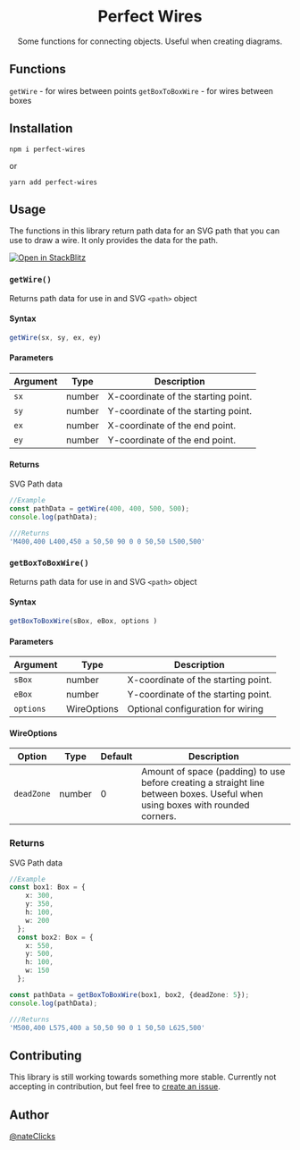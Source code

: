 <h1 align="center">Perfect Wires</h1>
<p align="center">Some functions for connecting objects. Useful when creating diagrams.</p>

## Functions 
`getWire` - for wires between points
`getBoxToBoxWire` - for wires between boxes

## Installation

```
npm i perfect-wires
```
or

```
yarn add perfect-wires
```


## Usage
The functions in this library return path data for an SVG path that you can use to draw a wire. It only provides the data for the path.

[![Open in StackBlitz](https://developer.stackblitz.com/img/open_in_stackblitz.svg)](https://stackblitz.com/github/nateUX/perfect-wires/tree/master/example)

### `getWire()`
Returns path data for use in and SVG `<path>` object

#### __Syntax__
```ts
getWire(sx, sy, ex, ey)
```
#### __Parameters__
| Argument | Type   | Description                                                                 |
| -------- | ------ | --------------------------------------------------------------------------- |
| `sx`     | number | X-coordinate of the starting point.                                       |
| `sy`     | number | Y-coordinate of the starting point.                                       |
| `ex`     | number | X-coordinate of the end point.                                       |
| `ey`     | number | Y-coordinate of the end point.                                        |


#### __Returns__ 

SVG Path data
```ts
//Example
const pathData = getWire(400, 400, 500, 500);
console.log(pathData);

///Returns
'M400,400 L400,450 a 50,50 90 0 0 50,50 L500,500'

```

### `getBoxToBoxWire()`
Returns path data for use in and SVG `<path>` object

#### __Syntax__
```ts
getBoxToBoxWire(sBox, eBox, options )
```
#### __Parameters__
| Argument | Type   | Description                                                                 |
| -------- | ------ | --------------------------------------------------------------------------- |
| `sBox`     | number | X-coordinate of the starting point.                                       |
| `eBox`     | number | Y-coordinate of the starting point.                                       |
| `options`     | WireOptions | Optional configuration for wiring                                       |

#### __WireOptions__
| Option     |  Type  |  Default   | Description                                                     |
| ---------- | ------ | -- | --------------------------------------------------------------------------- |
| `deadZone` | number  | 0 | Amount of space (padding) to use before creating a straight line between boxes. Useful when using boxes with rounded corners.                             |


### __Returns__

SVG Path data
```ts
//Example
const box1: Box = {
    x: 300,
    y: 350,
    h: 100,
    w: 200
  };
  const box2: Box = {
    x: 550,
    y: 500,
    h: 100,
    w: 150
  };

const pathData = getBoxToBoxWire(box1, box2, {deadZone: 5});
console.log(pathData);

///Returns
'M500,400 L575,400 a 50,50 90 0 1 50,50 L625,500'
```



## Contributing
This library is still working towards something more stable. Currently not accepting in contribution, but feel free to [create an issue](https://github.com/nateUX/perfect-wires/issues/new/choose). 

## Author

[@nateClicks](https://twitter.com/nateClicks)